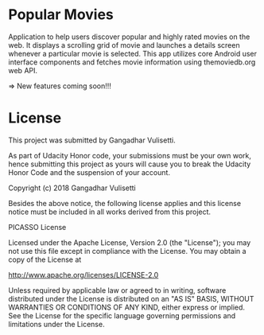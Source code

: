 Popular Movies
=================
Application to help users discover popular and highly rated movies on the web. It displays a scrolling grid of movie and launches a details screen whenever a particular movie is selected. This app utilizes core Android user interface components and fetches movie information using themoviedb.org web API.

=>
New features coming soon!!!


License
============
This project was submitted by Gangadhar Vulisetti.

As part of Udacity Honor code, your submissions must be your own work, hence
submitting this project as yours will cause you to break the Udacity Honor Code
and the suspension of your account.

Copyright (c) 2018 Gangadhar Vulisetti

Besides the above notice, the following license applies and this license notice
must be included in all works derived from this project.

PICASSO License

Licensed under the Apache License, Version 2.0 (the "License");
you may not use this file except in compliance with the License.
You may obtain a copy of the License at

   http://www.apache.org/licenses/LICENSE-2.0

Unless required by applicable law or agreed to in writing, software
distributed under the License is distributed on an "AS IS" BASIS,
WITHOUT WARRANTIES OR CONDITIONS OF ANY KIND, either express or implied.
See the License for the specific language governing permissions and
limitations under the License.
